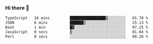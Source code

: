 ### Hi there 👋

<!--START_SECTION:waka-->

```txt
TypeScript   16 mins         ████████████████▒░░░░░░░░   65.70 %
JSON         6 mins          ██████▒░░░░░░░░░░░░░░░░░░   25.13 %
Bash         1 min           █▓░░░░░░░░░░░░░░░░░░░░░░░   07.25 %
JavaScript   0 secs          ▒░░░░░░░░░░░░░░░░░░░░░░░░   01.64 %
Perl         0 secs          ░░░░░░░░░░░░░░░░░░░░░░░░░   00.26 %
```

<!--END_SECTION:waka-->
